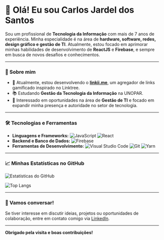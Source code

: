 # 👋 Olá! Eu sou Carlos Jardel dos Santos

Sou um profissional de **Tecnologia da Informação** com mais de 7 anos de experiência. Minha especialidade é na área de **hardware, software, redes, design gráfico e gestão de TI**. Atualmente, estou focado em aprimorar minhas habilidades de desenvolvimento de **ReactJS** e **Firebase**, e sempre em busca de novos desafios e conhecimentos.

---

### 🚀 Sobre mim

- 🔭 Atualmente, estou desenvolvendo o **[linkii.me](https://linkii.me)**, um agregador de links gamificado inspirado no Linktree.
- 📚 Estudando **Gestão da Tecnologia da Informação** na UNOPAR.
- 🎯 Interessado em oportunidades na área de **Gestão de TI** e focado em expandir minha presença e autoridade no setor de tecnologia.

---

### 🛠️ Tecnologias e Ferramentas

- **Linguagens e Frameworks:** ![JavaScript](https://img.shields.io/badge/-JavaScript-F7DF1E?style=flat&logo=javascript&logoColor=black) ![React](https://img.shields.io/badge/-React-61DAFB?style=flat&logo=react&logoColor=black)
- **Backend e Banco de Dados:** ![Firebase](https://img.shields.io/badge/-Firebase-FFCA28?style=flat&logo=firebase&logoColor=black)
- **Ferramentas de Desenvolvimento:** ![Visual Studio Code](https://img.shields.io/badge/-VS_Code-007ACC?style=flat&logo=visual-studio-code) ![Git](https://img.shields.io/badge/-Git-F05032?style=flat&logo=git&logoColor=white) ![Yarn](https://img.shields.io/badge/-Yarn-2C8EBB?style=flat&logo=yarn)

---

### 📈 Minhas Estatísticas no GitHub

![Estatísticas do GitHub](https://github-readme-stats.vercel.app/api?username=OEncouracado&show_icons=true&theme=radical)

![Top Langs](https://github-readme-stats.vercel.app/api/top-langs/?username=OEncouracado&layout=compact&theme=radical)

---

### 💬 Vamos conversar!

Se tiver interesse em discutir ideias, projetos ou oportunidades de colaboração, entre em contato comigo via [LinkedIn](https://www.linkedin.com/in/carlos-jardel-dos-santos).

---

**Obrigado pela visita e boas contribuições!**
